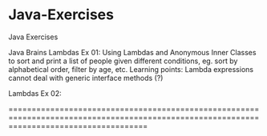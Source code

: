 # Java-Exercises
Java Exercises

Java Brains 
Lambdas Ex 01: Using Lambdas and Anonymous Inner Classes to sort and print a list of people given different conditions, eg. sort by alphabetical order, filter by age, etc. Learning points: Lambda expressions cannot deal with generic interface methods (?)  

Lambdas Ex 02: 

==========================================================================================================================================
